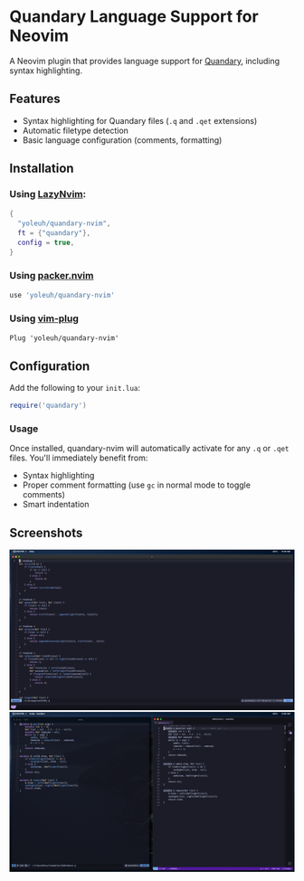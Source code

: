 # Quandary Language Support for Neovim

A Neovim plugin that provides language support for [Quandary](https://github.com/mdbond/Quandary-Public), including syntax highlighting.

## Features

- Syntax highlighting for Quandary files (`.q` and `.qet` extensions)
- Automatic filetype detection
- Basic language configuration (comments, formatting)

## Installation

### Using [LazyNvim](https://github.com/folke/lazy.nvim):

```lua
{
  "yoleuh/quandary-nvim",
  ft = {"quandary"},
  config = true,
}
```

### Using [packer.nvim](https://github.com/wbthomason/packer.nvim)

```lua
use 'yoleuh/quandary-nvim'
```

### Using [vim-plug](https://github.com/junegunn/vim-plug)

```vim
Plug 'yoleuh/quandary-nvim'
```
## Configuration

Add the following to your `init.lua`:

```lua
require('quandary')
```

### Usage

Once installed, quandary-nvim will automatically activate for any `.q` or `.qet` files. You'll immediately benefit from:

- Syntax highlighting
- Proper comment formatting (use `gc` in normal mode to toggle comments)
- Smart indentation

## Screenshots
![Quandary Syntax Highlighting](images/png.png)
![Quandary Syntax Highlighting Differences](images/differences.png)

